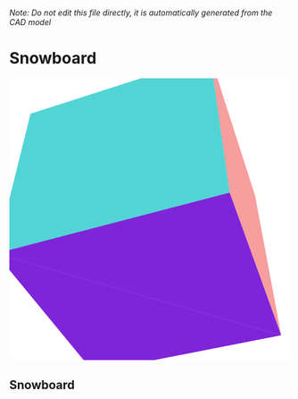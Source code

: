 ###### Note: Do not edit this file directly, it is automatically generated from the CAD model

# Snowboard

![](/project.svg)

## Snowboard


